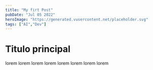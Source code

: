 ```yaml
---
title: "My firt Post"
pubDate: "Jul 05 2022"
heroImage: "https://generated.vusercontent.net/placeholder.svg"
tags: ["AI","Dev"]
---
```


# Titulo principal

lorem lorem lorem lorem 
lorem lorem lorem lorem 